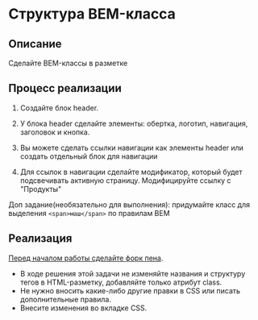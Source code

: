 # Структура BEM-класса

## Описание

Сделайте BEM-классы в разметке

## Процесс реализации

1. Создайте блок header.

2. У блока header сделайте элементы: обертка, логотип, навигация, заголовок и кнопка.

3. Вы можете сделать ссылки навигации как элементы header или создать отдельный блок для навигации

4. Для ссылок в навигации сделайте модификатор, который будет подсвечивать активную страницу. Модифицируйте ссылку с "Продукты"

Доп задание(необязательно для выполнения): придумайте класс для выделения `<span>маш</span>` по правилам BEM 


## Реализация
[Перед началом работы сделайте форк пена](https://codepen.io/Netology/pen/rGEGJm?editors=0100#0).

- В ходе решения этой задачи не изменяйте названия и структуру тегов в HTML-разметку, добавляйте только атрибут class.
- Не нужно вносить какие-либо другие правки в CSS или писать дополнительные правила.
- Внесите изменения во вкладке CSS. 
